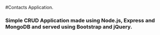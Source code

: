 #Contacts Application.

### Simple CRUD Application made using Node.js, Express and MongoDB and served using Bootstrap and jQuery.
